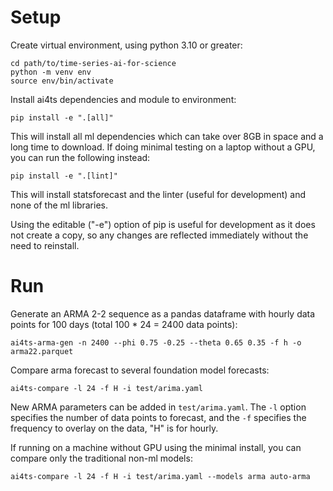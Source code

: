 # Setup

Create virtual environment, using python 3.10 or greater:
```
cd path/to/time-series-ai-for-science
python -m venv env
source env/bin/activate
```

Install ai4ts dependencies and module to environment:
```
pip install -e ".[all]"
```

This will install all ml dependencies which can take over 8GB in space and a long time
to download. If doing minimal testing on a laptop without a GPU, you can run the following
instead:
```
pip install -e ".[lint]"
```

This will install statsforecast and the linter (useful for development) and none of
the ml libraries.

Using the editable ("-e") option of pip is useful for development as it does not create
a copy, so any changes are reflected immediately without the need to reinstall.

# Run

Generate an ARMA 2-2 sequence as a pandas dataframe with hourly data points
for 100 days (total 100 * 24 = 2400 data points):
```
ai4ts-arma-gen -n 2400 --phi 0.75 -0.25 --theta 0.65 0.35 -f h -o arma22.parquet
```

Compare arma forecast to several foundation model forecasts:
```
ai4ts-compare -l 24 -f H -i test/arima.yaml
```
New ARMA parameters can be added in `test/arima.yaml`. The `-l` option specifies the number
of data points to forecast, and the `-f` specifies the frequency to overlay on the data,
"H" is for hourly.

If running on a machine without GPU using the minimal install, you can compare only
the traditional non-ml models:
```
ai4ts-compare -l 24 -f H -i test/arima.yaml --models arma auto-arma
```
